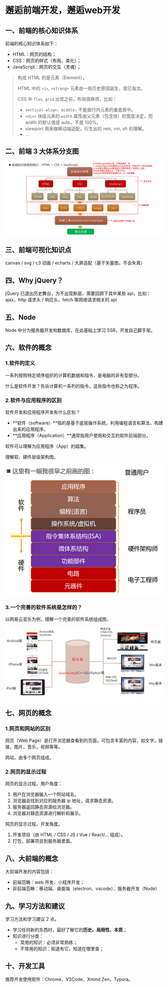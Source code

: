 # 邂逅前端开发，邂逅web开发

## 一、前端的核心知识体系

前端的核心知识体系如下：

- HTML：网页的结构；
- CSS：网页的样式（布局，美化）；
- JavaScript：网页的交互（灵魂）；

> 构成 HTML 的是元素（Element）。
>
> HTML 中的 `<i>`, `<strong>` 元素由一些历史原因诞生，现已淘汰。
>
> CSS 中 `flex`, `grid` 出现之前，布局很麻烦，比如：
>
> - `vertical-align: middle;` 不能做行内元素的垂直居中。
> - `<div>` 块级元素的 `width` 属性由父元素（包含快）的宽度决定，而 width 的默认值是 auto，不是 100%。
> - viewport 用来做移动端适配，衍生出的 rem, vm, vh 的理解。
> - ...

## 二、前端 3 大体系分支图

![前端三大体系分支图](NodeAssets/前端三大体系分支图.jpg)

## 三、前端可视化知识点

canvas / svg / c3 动画 / echarts / 大屏适配（基于矢量图，不会失真）

## 四、Why jQuery？

jQuery 已退出历史舞台，为不出现断层，需要回顾下其中某些 api，比如：ajax，http 请求头 / 响应头，fetch 等网络请求相关的 api

## 五、Node

Node 中分为服务器开发和数据库，在此基础上学习 SSR，开发自己脚手架。

## 六、软件的概念

### 1.软件的定义

一系列按照特定顺序组织的计算机数据和指令，是电脑的非有型部分。

什么是软件开发？告诉计算机一系列的指令，这些指令也称之为程序。

### 2.软件与应用程序的区别

软件开发和应用程序开发有什么区别？

- **软件（software）**指的是基于底层操作系统，利用编程语言和算法，构建出来的应用程序。
- **应用程序（Application）**通常指用户使用和交互的软件前端部分。

软件可以理解为应用程序（App）的超集。

理解软、硬件层级架构图。

![软件和应用程序的区别](NodeAssets/软件和应用程序的区别.jpg)

### 3.一个完善的软件系统是怎样的？

以网易云音乐为例，理解一个完善的软件系统组成图，

![一个完善的软件系统](NodeAssets/一个完善的软件系统.jpg)

## 七、网页的概念

### 1.网页和网站的区别

网页（Web Page）是打开浏览器查看到的页面，可包含丰富的内容，如文字，链接，图片，音乐，视频等等。

网站，由多个网页组成。

### 2.网页的显示过程

网页的显示过程，用户角度：

1. 用户在浏览器输入一个网站域名。
2. 浏览器会找到对应的服务器 ip 地址，请求静态资源。
3. 服务器返回静态资源给浏览器。
4. 浏览器对静态资源进行解析和展示。

网页的显示过程，开发角度。

1. 开发项目（由 HTML / CSS / JS / Vue / React/... 组成）。
2. 打包，部署项目到服务器里面。

## 八、大前端的概念

大前端开发的内容包括：

- 前端范畴：web 开发、小程序开发；
- 非前端范畴：移动端、桌面端（electron、vscode）、服务器开发（Node）

## 九、学习方法和建议

学习方法和学习建议 2 点。

- 学习任何新的东西时，最好了解它的**历史、局限性、本质**；
- 知识进行分类：
  - 常用的知识：必须非常熟练；
  - 不常用的知识：知道有它，知道在哪里查；

## 十、开发工具

推荐开发使用软件：Chrome，VSCode，Xmind Zen，Typora。
